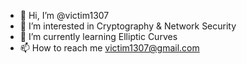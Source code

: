 - 👋 Hi, I’m @victim1307
- 👀 I’m interested in Cryptography & Network Security
- 🌱 I’m currently learning Elliptic Curves
- 📫 How to reach me victim1307@gmail.com

<!---
victim1307/victim1307 is a ✨ special ✨ repository because its `README.md` (this file) appears on your GitHub profile.
You can click the Preview link to take a look at your changes.
--->
